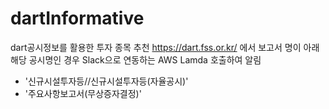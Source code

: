 # dartInformative
dart공시정보를 활용한 투자 종목 추천
https://dart.fss.or.kr/  에서 보고서 명이 아래 해당 공시명인 경우 Slack으로 연동하는 AWS Lamda 호출하여 알림
- '신규시설투자등//신규시설투자등(자율공시)'  
- '주요사항보고서(무상증자결정)'  

